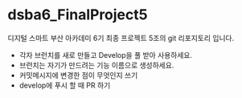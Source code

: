 # dsba6_FinalProject5

디지털 스마트 부산 아카데미 6기
최종 프로젝트 5조의 git 리포지토리 입니다.

- 각자 브런치를 새로 만들고 Develop을 풀 받아 사용하세요.
- 브런치는 자기가 만드려는 기능 이름으로 생성하세요.
- 커밋메시지에 변경한 점이 무엇인지 쓰기
- develop에 푸시 할 때 PR 하기
